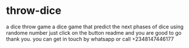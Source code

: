 # throw-dice
a dice throw game 
a dice game that predict the next phases of dice using randome number
just click on the button readme and you are good to go
thank you.
you can get in touch by whatsapp or call +2348147446177
